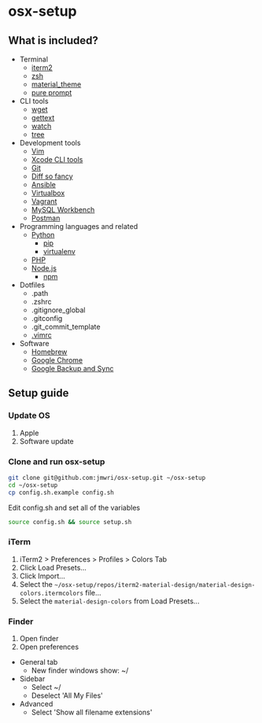 # osx-setup
## What is included?
- Terminal
    - [iterm2](https://www.iterm2.com/)
    - [zsh](http://www.zsh.org/)
    - [material_theme](https://github.com/MartinSeeler/iterm2-material-design)
    - [pure prompt](https://github.com/sindresorhus/pure)
- CLI tools
    - [wget](https://www.gnu.org/software/wget/)
    - [gettext](https://www.gnu.org/software/gettext/)
    - [watch](http://www.linfo.org/watch.html)
    - [tree](https://jpsoft.com/help/tree.htm)
- Development tools
    - [Vim](http://www.vim.org/)
    - [Xcode CLI tools](https://developer.apple.com/library/content/technotes/tn2339/_index.html)
    - [Git](https://git-scm.com/)
    - [Diff so fancy](https://github.com/so-fancy/diff-so-fancy)
    - [Ansible](https://www.ansible.com/)
    - [Virtualbox](https://www.virtualbox.org/)
    - [Vagrant](https://www.vagrantup.com/)
    - [MySQL Workbench](https://www.mysql.com/products/workbench/)
    - [Postman](https://www.getpostman.com/)
- Programming languages and related
    - [Python](https://www.python.org/)
        - [pip](https://pip.pypa.io)
        - [virtualenv](https://virtualenv.pypa.io/en/stable/)
    - [PHP](http://php.net/)
    - [Node.js](https://nodejs.org/en/)
        - [npm](https://www.npmjs.com/)
- Dotfiles
    - .path
    - .zshrc
    - .gitignore_global
    - .gitconfig
    - .git_commit_template
    - [.vimrc](https://github.com/amix/vimrc/blob/master/vimrcs/basic.vim)
- Software
    - [Homebrew](https://brew.sh/)
    - [Google Chrome](https://www.google.co.uk/chrome)
    - [Google Backup and Sync](https://www.google.co.uk/drive/download/)

## Setup guide
### Update OS
1. Apple
2. Software update

### Clone and run osx-setup

```bash
git clone git@github.com:jmwri/osx-setup.git ~/osx-setup
cd ~/osx-setup
cp config.sh.example config.sh
```
Edit config.sh and set all of the variables
```bash
source config.sh && source setup.sh
```

### iTerm
1. iTerm2 > Preferences > Profiles > Colors Tab
2. Click Load Presets...
3. Click Import...
4. Select the `~/osx-setup/repos/iterm2-material-design/material-design-colors.itermcolors` file...
5. Select the `material-design-colors` from Load Presets...

### Finder
1. Open finder
2. Open preferences
- General tab
    - New finder windows show: ~/
- Sidebar
    - Select ~/
    - Deselect 'All My Files'
- Advanced
    - Select 'Show all filename extensions'

